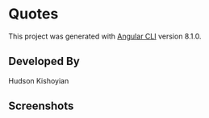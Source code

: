 # Quotes

This project was generated with [Angular CLI](https://github.com/angular/angular-cli) version 8.1.0.

## Developed By
Hudson Kishoyian

## Screenshots

<!-- ![homepage](images/screenshots/homepage_yp.png); --
## Behavior Driven Development.

| Behavior :                                                |                                                Input .                                               |                                                                             Output example |.
| :-------------------------------------------------------- | :-------------------------------------------------------------------------------------------------: | -----------------------------------------------------------------------------------------: |
| User types the quote(s) and the author and selects the date and clicks on Add a Quote(S)||                                           |                                                |

## Setup/Installation Requirements

-   Connect to the internet
-   Download a web browser of your preference
-   click here to open the link : <https://github.com/hukish/Quotes.git>
## Known Bugs
    {In case you experience bugs kindly refresh your web page or restart your web browser }
## Technologies Used
    { 1 .Angular.
      2, CSS.
      3, bootstrap.
      4, html.
      5, Typescript.
      6, FontAWesome.
    }
## Support and contact details
    {Contact me on my email address :hudsonhukish@outlook.com}
### License
    MIT License.
    Copyright (c) {2019}


## Development server
Github Link :https://github.com/EmmanuelMuchiri/Quotes.git

Live Link:

## Development server

Run `ng serve` for a dev server. Navigate to `http://localhost:4200/`. The app will automatically reload if you change any of the source files.

## Code scaffolding

Run `ng generate component component-name` to generate a new component. You can also use `ng generate directive|pipe|service|class|guard|interface|enum|module`.

## Build

Run `ng build` to build the project. The build artifacts will be stored in the `dist/` directory. Use the `--prod` flag for a production build.

## Running unit tests

Run `ng test` to execute the unit tests via [Karma](https://karma-runner.github.io).

## Running end-to-end tests

Run `ng e2e` to execute the end-to-end tests via [Protractor](http://www.protractortest.org/).

## Further help

To get more help on the Angular CLI use `ng help` or go check out the [Angular CLI README](https://github.com/angular/angular-cli/blob/master/README.md).
